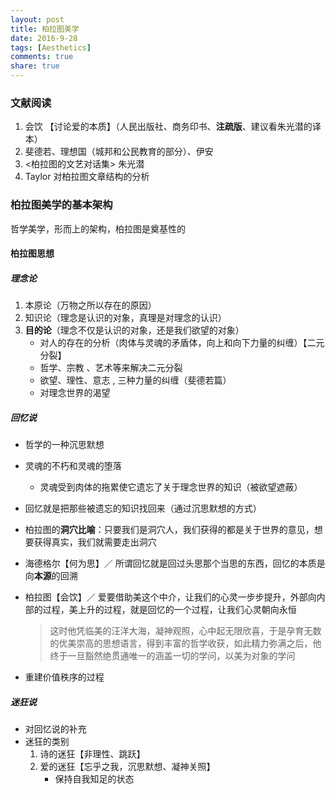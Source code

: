 ```yaml
---
layout: post
title: 柏拉图美学
date: 2016-9-28
tags: [Aesthetics]
comments: true
share: true
---
```



### 文献阅读

1. 会饮 【讨论爱的本质】（人民出版社、商务印书、**注疏版**、建议看朱光潜的译本）
2. 斐德若、理想国（城邦和公民教育的部分）、伊安
3. <柏拉图的文艺对话集>  朱光潜
4. Taylor 对柏拉图文章结构的分析



### 柏拉图美学的基本架构

哲学美学，形而上的架构，柏拉图是奠基性的

#### 柏拉图思想

##### 理念论

1. 本原论（万物之所以存在的原因）
2. 知识论（理念是认识的对象，真理是对理念的认识）
3. **目的论**（理念不仅是认识的对象，还是我们欲望的对象）
   - 对人的存在的分析（肉体与灵魂的矛盾体，向上和向下力量的纠缠）【二元分裂】
   - 哲学、宗教 、艺术等来解决二元分裂
   - 欲望、理性、意志 , 三种力量的纠缠（斐德若篇）
   - 对理念世界的渴望

##### 回忆说

- 哲学的一种沉思默想

- 灵魂的不朽和灵魂的堕落

  - 灵魂受到肉体的拖累使它遗忘了关于理念世界的知识（被欲望遮蔽）

- 回忆就是把那些被遗忘的知识找回来（通过沉思默想的方式）

- 柏拉图的**洞穴比喻**：只要我们是洞穴人，我们获得的都是关于世界的意见，想要获得真实，我们就需要走出洞穴

- 海德格尔【何为思】／ 所谓回忆就是回过头思那个当思的东西，回忆的本质是向**本源**的回溯

- 柏拉图【会饮】／ 爱要借助美这个中介，让我们的心灵一步步提升，外部向内部的过程，美上升的过程，就是回忆的一个过程，让我们心灵朝向永恒

  > 这时他凭临美的汪洋大海，凝神观照，心中起无限欣喜，于是孕育无数的优美崇高的思想语言，得到丰富的哲学收获，如此精力弥满之后，他终于一旦豁然绝贯通唯一的涵盖一切的学问，以美为对象的学问

- 重建价值秩序的过程

##### 迷狂说

- 对回忆说的补充
- 迷狂的类别
  1. 诗的迷狂【非理性、跳跃】
  2. 爱的迷狂【忘乎之我，沉思默想、凝神关照】
     - 保持自我知足的状态